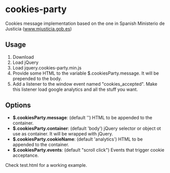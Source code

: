 # cookies-party
Cookies message implementation based on the one in Spanish Ministerio de Justicia (www.mjusticia.gob.es)

## Usage

1. Download
2. Load jQuery
3. Load jquery.cookies-party.min.js
4. Provide some HTML to the variable $.cookiesParty.message. It will be prepended to the body.
5. Add a listener to the window event named "cookies_accepted". Make this listener load google analytics and all the stuff you want.

## Options

- **$.cookiesParty.message**: (default '') HTML to be appended to the container.
- **$.cookiesParty.container**: (default 'body') jQuery selector or object ot use as container. It will be wrapped with jQuery.
- **$.cookiesParty.cookieName**: (default 'analytics') HTML to be appended to the container.
- **$.cookiesParty.events**: (default "scroll click") Events that trigger cookie acceptance.

Check test.html for a working example.

